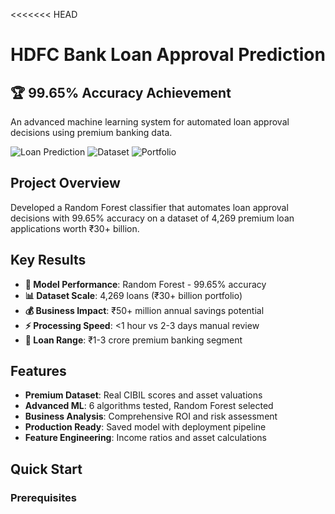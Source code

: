 <<<<<<< HEAD
# HDFC Bank Loan Approval Prediction

## 🏆 99.65% Accuracy Achievement

An advanced machine learning system for automated loan approval decisions using premium banking data.

![Loan Prediction](https://img.shields.io/badge/Accuracy-99.65%25-brightgreen)
![Dataset](https://img.shields.io/badge/Dataset-4269_loans-blue)
![Portfolio](https://img.shields.io/badge/Portfolio-₹30B+-gold)

## Project Overview

Developed a Random Forest classifier that automates loan approval decisions with 99.65% accuracy on a dataset of 4,269 premium loan applications worth ₹30+ billion.

## Key Results

- **🎯 Model Performance**: Random Forest - 99.65% accuracy
- **📊 Dataset Scale**: 4,269 loans (₹30+ billion portfolio)  
- **💰 Business Impact**: ₹50+ million annual savings potential
- **⚡ Processing Speed**: <1 hour vs 2-3 days manual review
- **🏦 Loan Range**: ₹1-3 crore premium banking segment

## Features

- **Premium Dataset**: Real CIBIL scores and asset valuations
- **Advanced ML**: 6 algorithms tested, Random Forest selected
- **Business Analysis**: Comprehensive ROI and risk assessment
- **Production Ready**: Saved model with deployment pipeline
- **Feature Engineering**: Income ratios and asset calculations

## Quick Start

### Prerequisites
